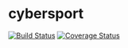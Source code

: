 # cybersport
[![Build Status](https://secure.travis-ci.org/Donila/cybersport.png?branch=master)](https://travis-ci.org/Donila/cybersport)
[![Coverage Status](https://coveralls.io/repos/Donila/cybersport/badge.svg?branch=master)](https://coveralls.io/r/Donila/cybersport/?branch=master)
